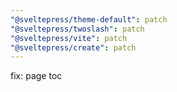 ```yaml
---
"@sveltepress/theme-default": patch
"@sveltepress/twoslash": patch
"@sveltepress/vite": patch
"@sveltepress/create": patch
---
```


fix: page toc
